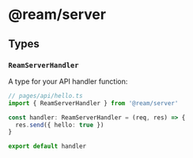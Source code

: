 # @ream/server

## Types

### `ReamServerHandler`

A type for your API handler function:

```ts
// pages/api/hello.ts
import { ReamServerHandler } from '@ream/server'

const handler: ReamServerHandler = (req, res) => {
  res.send({ hello: true })
}

export default handler
```

